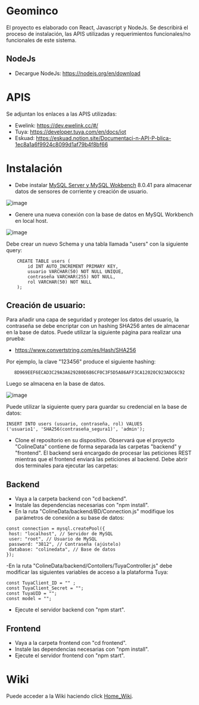 # Geominco

El proyecto es elaborado con React, Javascript y NodeJs. Se describirá el proceso de instalación, las APIS utilizadas y requerimientos funcionales/no funcionales de este sistema.

## NodeJs

- Decargue NodeJs: https://nodejs.org/en/download

# APIS

Se adjuntan los enlaces a las APIS utilizadas:

- Ewelink: https://dev.ewelink.cc/#/
- Tuya: https://developer.tuya.com/en/docs/iot
- Eskuad: https://eskuad.notion.site/Documentaci-n-API-P-blica-1ec8a1a6f9924c8099d1af79b4f8bf66

# Instalación

- Debe instalar [MySQL Server y MySQL Wokbench](https://dev.mysql.com/downloads/mysql/) 8.0.41 para almacenar datos de sensores de corriente y creación de usuario.

![image](https://github.com/user-attachments/assets/892dd910-9ea4-4c2b-953e-b6a4d21e231a)

- Genere una nueva conexión con la base de datos en MySQL Workbench en local host. 

![image](https://github.com/user-attachments/assets/c66bc6a4-e884-499a-a7dd-58fc421cd9b3)
 
Debe crear un nuevo Schema y una tabla llamada "users" con la siguiente query:

```
    CREATE TABLE users (
        id INT AUTO_INCREMENT PRIMARY KEY,
        usuario VARCHAR(50) NOT NULL UNIQUE,
        contraseña VARCHAR(255) NOT NULL, 
        rol VARCHAR(50) NOT NULL
    );
```

## Creación de usuario:

Para añadir una capa de seguridad y proteger los datos del usuario, la contraseña se debe encriptar con un hashing SHA256 antes de almacenar en la base de datos. Puede utilizar la siguiente página para realizar una prueba:

- https://www.convertstring.com/es/Hash/SHA256

Por ejemplo, la clave "123456" produce el siguiente hashing:


```
   8D969EEF6ECAD3C29A3A629280E686CF0C3F5D5A86AFF3CA12020C923ADC6C92
```

Luego se almacena en la base de datos.

![image](https://github.com/user-attachments/assets/149b6cc5-44a8-4ed1-8060-142fe56782a4)

Puede utilizar la siguiente query para guardar su credencial en la base de datos:

```
INSERT INTO users (usuario, contraseña, rol) VALUES
('usuario1', 'SHA256(contraseña_segura1)', 'admin');
```

- Clone el repositorio en su dispositivo. Observará que el proyecto "ColineData" contiene de forma separada las carpetas "backend" y "frontend". El backend será encargado de procesar las peticiones REST mientras que el frontend enviará las peticiones al backend. Debe abrir dos terminales para ejecutar las carpetas:

## Backend

- Vaya a la carpeta backend con "cd backend".
- Instale las dependencias necesarias con "npm install".
- En la ruta "ColineData/backend/BD/Connection.js" modifique los parámetros de conexión a su base de datos:

 ```
const connection = mysql.createPool({
  host: "localhost", // Servidor de MySQL
  user: "root", // Usuario de MySQL
  password: "3812", // Contraseña (ajústelo)
  database: "colinedata", // Base de datos
});
```
-En la ruta "ColineData/backend/Contollers/TuyaController.js" debe modificar las siguientes variables de acceso a la plataforma Tuya:

 ```
const TuyaClient_ID = "" ;
const TuyaClient_Secret = "";
const TuyaUID = "";
const model = "";
 ```

- Ejecute el servidor backend con "npm start".

## Frontend

- Vaya a la carpeta frontend con "cd frontend".
- Instale las dependencias necesarias con "npm install".
- Ejecute el servidor frontend con "npm start".

# Wiki

Puede acceder a la Wiki haciendo click [Home_Wiki](https://github.com/yzh02U/ColineData/wiki).
